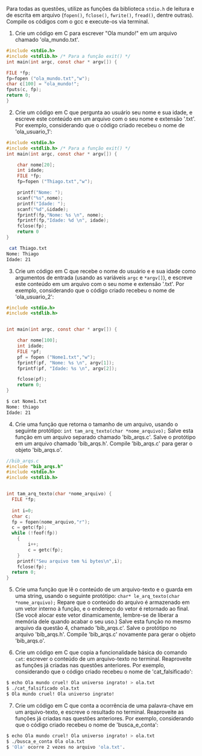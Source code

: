 Para todas as questões, utilize as funções da biblioteca `stdio.h` de leitura e de escrita em arquivo (`fopen()`, `fclose()`, `fwrite()`, `fread()`, dentre outras). Compile os códigos com o gcc e execute-os via terminal.

1. Crie um código em C para escrever "Ola mundo!" em um arquivo chamado 'ola_mundo.txt'.
```C
#include <stdio.h>
#include <stdlib.h> /* Para a função exit() */
int main(int argc, const char * argv[]) {

FILE *fp;
fp=fopen ("ola_mundo.txt","w");
char c[100] = "ola_mundo!"; 
fputs(c, fp);
return 0;
}
```
2. Crie um código em C que pergunta ao usuário seu nome e sua idade, e escreve este conteúdo em um arquivo com o seu nome e extensão '.txt'. Por exemplo, considerando que o código criado recebeu o nome de 'ola_usuario_1':
```C
#include <stdio.h>
#include <stdlib.h> /* Para a função exit() */
int main(int argc, const char * argv[]) {

	char nome[20];
	int idade;
	FILE *fp;
	fp=fopen ("Thiago.txt","w");

	printf("Nome: ");
	scanf("%s",nome);
	printf("Idade: ");
	scanf("%d",&idade);
	fprintf(fp,"Nome: %s \n", nome);
	fprintf(fp,"Idade: %d \n", idade);
	fclose(fp);
	return 0
}  
```

```bash
 cat Thiago.txt
Nome: Thiago 
Idade: 21 

```

3. Crie um código em C que recebe o nome do usuário e e sua idade como argumentos de entrada (usando as variáveis `argc` e `*argv[]`), e escreve este conteúdo em um arquivo com o seu nome e extensão '.txt'. Por exemplo, considerando que o código criado recebeu o nome de 'ola_usuario_2':

```C
#include <stdio.h>
#include <stdlib.h>


int main(int argc, const char * argv[]) {

	char nome[100];
	int idade;
	FILE *pf;
	pf = fopen ("Nome1.txt","w");
	fprintf(pf, "Nome: %s \n", argv[1]);
	fprintf(pf, "Idade: %s \n", argv[2]);

	fclose(pf);
	return 0;
}
```

```bash
$ cat Nome1.txt 
Nome: thiago 
Idade: 21 

```


4. Crie uma função que retorna o tamanho de um arquivo, usando o seguinte protótipo: `int tam_arq_texto(char *nome_arquivo);` Salve esta função em um arquivo separado chamado 'bib_arqs.c'. Salve o protótipo em um arquivo chamado 'bib_arqs.h'. Compile 'bib_arqs.c' para gerar o objeto 'bib_arqs.o'.

```C
//bib_arqs.c
#include "bib_arqs.h"
#include <stdio.h>
#include <stdlib.h>


int tam_arq_texto(char *nome_arquivo) {
  FILE *fp;
  
  int i=0;
  char c;
  fp = fopen(nome_arquivo,"r");
  c = getc(fp);
  while (!feof(fp))        
    {
    	i++;
      	c = getc(fp);   
    }
    printf("Seu arquivo tem %i bytes\n",i);
	fclose(fp);
  return 0;
}

```

5. Crie uma função que lê o conteúdo de um arquivo-texto e o guarda em uma string, usando o seguinte protótipo: `char* le_arq_texto(char *nome_arquivo);` Repare que o conteúdo do arquivo é armazenado em um vetor interno à função, e o endereço do vetor é retornado ao final. (Se você alocar este vetor dinamicamente, lembre-se de liberar a memória dele quando acabar o seu uso.) Salve esta função no mesmo arquivo da questão 4, chamado 'bib_arqs.c'. Salve o protótipo no arquivo 'bib_arqs.h'. Compile 'bib_arqs.c' novamente para gerar o objeto 'bib_arqs.o'.

6. Crie um código em C que copia a funcionalidade básica do comando `cat`: escrever o conteúdo de um arquivo-texto no terminal. Reaproveite as funções já criadas nas questões anteriores. Por exemplo, considerando que o código criado recebeu o nome de 'cat_falsificado':

```bash
$ echo Ola mundo cruel! Ola universo ingrato! > ola.txt
$ ./cat_falsificado ola.txt
$ Ola mundo cruel! Ola universo ingrato!
```

7. Crie um código em C que conta a ocorrência de uma palavra-chave em um arquivo-texto, e escreve o resultado no terminal. Reaproveite as funções já criadas nas questões anteriores. Por exemplo, considerando que o código criado recebeu o nome de 'busca_e_conta':

```bash
$ echo Ola mundo cruel! Ola universo ingrato! > ola.txt
$ ./busca_e_conta Ola ola.txt
$ 'Ola' ocorre 2 vezes no arquivo 'ola.txt'.
```

```
